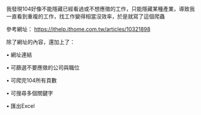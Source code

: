 我發現104好像不能隱藏已經看過或不想應徵的工作，只能隱藏某種產業，導致我一直看到重複的工作，找工作變得相當沒效率，於是就寫了這個爬蟲

參考網址：
https://ithelp.ithome.com.tw/articles/10321898

除了網址的內容，還加上了：

• 網址連結

• 可篩選不要應徵的公司與職位

• 可爬完104所有頁數

• 可搜尋多個關鍵字

• 匯出Excel
